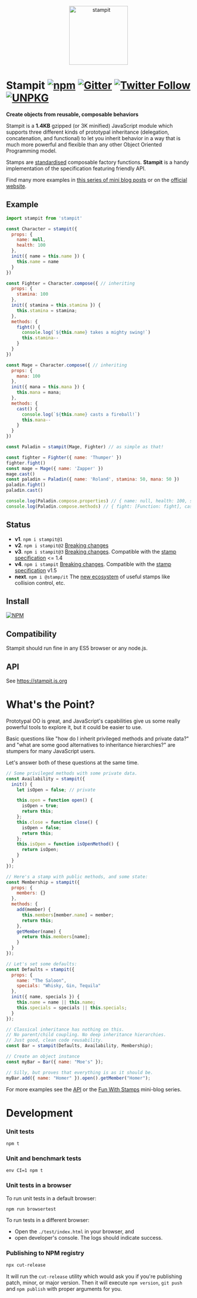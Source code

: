 <p align="center">
<img src="https://raw.githubusercontent.com/stampit-org/stampit-logo/master/stampit-logo.png" alt="stampit" width="160" />
</p>

# Stampit [![npm](https://img.shields.io/npm/dm/stampit.svg)](https://www.npmjs.com/package/stampit) [![Gitter](https://badges.gitter.im/Join%20Chat.svg)](https://gitter.im/stampit-org/stampit?utm_source=badge&utm_medium=badge&utm_campaign=pr-badge&utm_content=badge) [![Twitter Follow](https://img.shields.io/twitter/follow/stampit.svg?style=social&label=Follow&maxAge=2592000)](https://twitter.com/stampit_org) [![UNPKG](https://img.shields.io/badge/gzip%20size-1.4%20kB-brightgreen.svg)](https://unpkg.com/stampit@latest/dist/stampit.min.js)

**Create objects from reusable, composable behaviors** 

Stampit is a **1.4KB** gzipped (or 3K minified) JavaScript module which supports three different kinds of prototypal inheritance (delegation, concatenation, and functional) to let you inherit behavior in a way that is much more powerful and flexible than any other Object Oriented Programming model.

 Stamps are [standardised](https://github.com/stampit-org/stamp-specification) composable factory functions. **Stampit** is a handy implementation of the specification featuring friendly API.

Find many more examples in [this series of mini blog posts](https://medium.com/@koresar/fun-with-stamps-episode-1-stamp-basics-e0627d81efe0) or on the [official website](https://stampit.js.org/api/quick-start).

## Example

```js
import stampit from 'stampit'

const Character = stampit({
  props: {
    name: null,
    health: 100
  },
  init({ name = this.name }) {
    this.name = name
  }
})

const Fighter = Character.compose({ // inheriting
  props: {
    stamina: 100
  },
  init({ stamina = this.stamina }) {
    this.stamina = stamina;    
  },
  methods: {
    fight() {
      console.log(`${this.name} takes a mighty swing!`)
      this.stamina--
    }
  }
})

const Mage = Character.compose({ // inheriting
  props: {
    mana: 100
  },
  init({ mana = this.mana }) {
    this.mana = mana;    
  },
  methods: {
    cast() {
      console.log(`${this.name} casts a fireball!`)
      this.mana--
    }
  }
})

const Paladin = stampit(Mage, Fighter) // as simple as that!

const fighter = Fighter({ name: 'Thumper' })
fighter.fight()
const mage = Mage({ name: 'Zapper' })
mage.cast()
const paladin = Paladin({ name: 'Roland', stamina: 50, mana: 50 })
paladin.fight()
paladin.cast()

console.log(Paladin.compose.properties) // { name: null, health: 100, stamina: 100, mana: 100 }
console.log(Paladin.compose.methods) // { fight: [Function: fight], cast: [Function: cast] }
```


## Status

* **v1**. `npm i stampit@1`
* **v2**. `npm i stampit@2` [Breaking changes](https://github.com/stampit-org/stampit/releases/tag/2.0)
* **v3**. `npm i stampit@3` [Breaking changes](https://github.com/stampit-org/stampit/releases/tag/v3.0.0). Compatible with the [stamp specification](https://github.com/stampit-org/stamp-specification) <= 1.4
* **v4**. `npm i stampit` [Breaking changes](https://github.com/stampit-org/stampit/releases/tag/v4.0.0). Compatible with the [stamp specification](https://github.com/stampit-org/stamp-specification) v1.5
* **next**. `npm i @stamp/it` The [new ecosystem](https://www.npmjs.com/~stamp/) of useful stamps like collision control, etc.


## Install

[![NPM](https://nodei.co/npm/stampit.png?compact=true)](https://www.npmjs.com/package/stampit)

## Compatibility

Stampit should run fine in any ES5 browser or any node.js.

## API

See https://stampit.js.org


# What's the Point?

Prototypal OO is great, and JavaScript's capabilities give us some really powerful tools to explore it, but it could be easier to use.

Basic questions like "how do I inherit privileged methods and private data?" and 
"what are some good alternatives to inheritance hierarchies?" are stumpers for many JavaScript users.

Let's answer both of these questions at the same time.

```js
// Some privileged methods with some private data.
const Availability = stampit({
  init() {
    let isOpen = false; // private

    this.open = function open() {
      isOpen = true;
      return this;
    };
    this.close = function close() {
      isOpen = false;
      return this;
    };
    this.isOpen = function isOpenMethod() {
      return isOpen;
    }
  }
});

// Here's a stamp with public methods, and some state:
const Membership = stampit({
  props: {
    members: {}
  },
  methods: {
    add(member) {
      this.members[member.name] = member;
      return this;
    },
    getMember(name) {
      return this.members[name];
    }
  }
});

// Let's set some defaults:
const Defaults = stampit({
  props: {
    name: "The Saloon",
    specials: "Whisky, Gin, Tequila"
  },
  init({ name, specials }) {
    this.name = name || this.name;
    this.specials = specials || this.specials;
  }
});

// Classical inheritance has nothing on this.
// No parent/child coupling. No deep inheritance hierarchies.
// Just good, clean code reusability.
const Bar = stampit(Defaults, Availability, Membership);

// Create an object instance
const myBar = Bar({ name: "Moe's" });

// Silly, but proves that everything is as it should be.
myBar.add({ name: "Homer" }).open().getMember("Homer");
```

For more examples see the [API](https://stampit.js.org) or the [Fun With Stamps](https://medium.com/@koresar/fun-with-stamps-episode-1-stamp-basics-e0627d81efe0) mini-blog series.

# Development

### Unit tests
```
npm t
```

### Unit and benchmark tests
```
env CI=1 npm t
```

### Unit tests in a browser
To run unit tests in a default browser:
```
npm run browsertest
```
To run tests in a different browser:
* Open the `./test/index.html` in your browser, and
* open developer's console. The logs should indicate success.

### Publishing to NPM registry
```bash
npx cut-release
```
It will run the `cut-release` utility which would ask you if you're publishing patch, minor, or major version. Then it will execute `npm version`, `git push` and `npm publish` with proper arguments for you.
